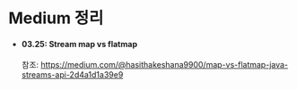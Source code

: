 # Medium 정리

- #### 03.25: Stream map vs flatmap 
    참조: https://medium.com/@hasithakeshana9900/map-vs-flatmap-java-streams-api-2d4a1d1a39e9
